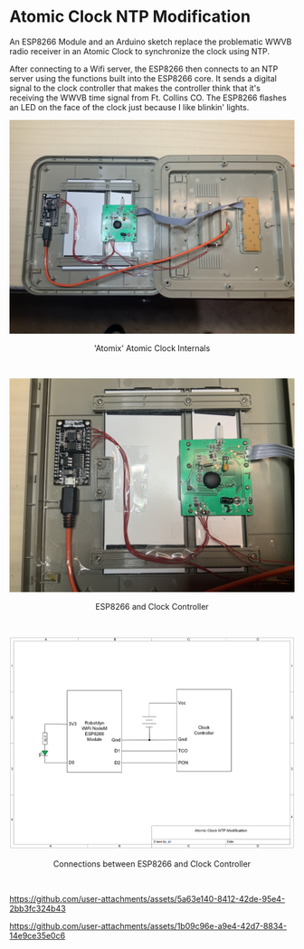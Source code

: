 # Atomic Clock NTP Modification
An ESP8266 Module and an Arduino sketch replace the problematic WWVB radio receiver in an Atomic Clock to synchronize the clock using NTP.

After connecting to a Wifi server, the ESP8266 then connects to an NTP server using the functions built into the ESP8266 core. It sends a digital signal to the clock controller that makes the controller think     that it's receiving the WWVB time signal from Ft. Collins CO. The ESP8266 flashes an LED on the face of the clock just because I like blinkin' lights.
<p align="center"><img src="/images/Atomic Clock 1.JPG"/>
<p align="center">'Atomix' Atomic Clock Internals</p><br>
<p align="center"><img src="/images/Atomic Clock 2.JPG"/>
<p align="center">ESP8266 and Clock Controller</p><br>
<p align="center"><img src="/images/Atomic Clock NTP Modification.png"/>
<p align="center">Connections between ESP8266 and Clock Controller</p><br>


https://github.com/user-attachments/assets/5a63e140-8412-42de-95e4-2bb3fc324b43



https://github.com/user-attachments/assets/1b09c96e-a9e4-42d7-8834-14e9ce35e0c6

